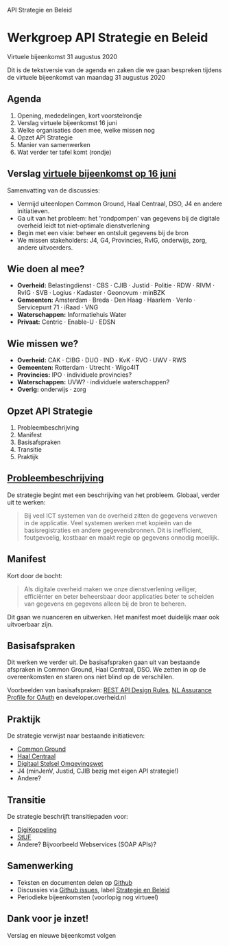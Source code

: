 API Strategie en Beleid

# Werkgroep API Strategie en Beleid

Virtuele bijeenkomst 31 augustus 2020

Dit is de tekstversie van de agenda en zaken die we gaan bespreken tijdens de virtuele bijeenkomst van maandag 31 augustus 2020

## Agenda

1.  Opening, mededelingen, kort voorstelrondje
2.  Verslag virtuele bijeenkomst 16 juni
3.  Welke organisaties doen mee, welke missen nog
5.  Opzet API Strategie
4.  Manier van samenwerken
6.  Wat verder ter tafel komt (rondje)

## Verslag [virtuele bijeenkomst op 16 juni](https://github.com/Geonovum/KP-APIs/blob/master/Werkgroep%20Strategie%20en%20Beleid/Verslagen/Verslag%2020200616%20WG%20Strategie%20en%20Beleid.md)

Samenvatting van de discussies:
-   Vermijd uiteenlopen Common Ground, Haal Centraal, DSO, J4 en andere initiatieven.
-   Ga uit van het probleem: het 'rondpompen' van gegevens bij de digitale overheid leidt tot niet-optimale dienstverlening
-   Begin met een visie: beheer en ontsluit gegevens bij de bron
-   We missen stakeholders: J4, G4, Provincies, RvIG, onderwijs, zorg, andere uitvoerders.

## Wie doen al mee?

-   **Overheid:** Belastingdienst · CBS · CJIB · Justid · Politie · RDW · RIVM · RvIG · SVB · Logius · Kadaster · Geonovum · minBZK
-   **Gemeenten:** Amsterdam · Breda · Den Haag · Haarlem · Venlo · Servicepunt 71 · iRaad · VNG
-   **Waterschappen:** Informatiehuis Water
-   **Privaat:** Centric · Enable-U · EDSN

## Wie missen we?

-   **Overheid:** CAK · CIBG · DUO · IND · KvK · RVO · UWV · RWS
-   **Gemeenten:** Rotterdam · Utrecht · Wigo4IT
-   **Provincies:** IPO · individuele provincies?
-   **Waterschappen:** UVW? · individuele waterschappen?
-   **Overig:** onderwijs · zorg

## Opzet API Strategie

1.  Probleembeschrijving
2.  Manifest
3.  Basisafspraken
4.  Transitie
5.  Praktijk

## [Probleembeschrijving](https://docs.geostandaarden.nl/api/API-Strategie/#de-digitale-overheid-heeft-een-probleem)

De strategie begint met een beschrijving van het probleem. Globaal, verder uit te werken:

> Bij veel ICT systemen van de overheid zitten de gegevens verweven in de applicatie. Veel systemen werken met kopieën van de basisregistraties en andere gegevensbronnen. Dit is inefficient, foutgevoelig, kostbaar en maakt regie op gegevens onnodig moeilijk.

## Manifest

Kort door de bocht:

> Als digitale overheid maken we onze dienstverlening veiliger, efficiënter en beter beheersbaar door applicaties beter te scheiden van gegevens en gegevens alleen bij de bron te beheren.

Dit gaan we nuanceren en uitwerken. Het manifest moet duidelijk maar ook uitvoerbaar zijn.

## Basisafspraken

Dit werken we verder uit. De basisafspraken gaan uit van bestaande afspraken in Common Ground, Haal Centraal, DSO. We zetten in op de overeenkomsten en staren ons niet blind op de verschillen.

Voorbeelden van basisafspraken: [REST API Design Rules](https://geonovum.github.io/API-Designrules/), [NL Assurance Profile for OAuth](https://docs.geostandaarden.nl/api/oauth/) en developer.overheid.nl

## Praktijk

De strategie verwijst naar bestaande initiatieven:

-   [Common Ground](https://commonground.nl)
-   [Haal Centraal](https://www.vngrealisatie.nl/producten/haal-centraal)
-   [Digitaal Stelsel Omgevingswet](https://www.omgevingswetportaal.nl/wet-en-regelgeving/dso)
-   J4 (minJenV, Justid, CJIB bezig met eigen API strategie!)
-   Andere?

## Transitie

De strategie beschrijft transitiepaden voor:

-   [DigiKoppeling](https://www.logius.nl/diensten/digikoppeling)
-   [StUF](https://www.gemmaonline.nl/index.php/StUF_Berichtenstandaard)
-   Andere? Bijvoorbeeld Webservices (SOAP APIs)?

## Samenwerking

- Teksten en documenten delen op [Github](https://github.com/Geonovum/KP-APIs/tree/master/Werkgroep%20Strategie%20en%20Beleid)
- Discussies via [Github issues](https://github.com/Geonovum/KP-APIs/issues), label [Strategie en Beleid](https://github.com/Geonovum/KP-APIs/labels)
- Periodieke bijeenkomsten (voorlopig nog virtueel)

## Dank voor je inzet!

Verslag en nieuwe bijeenkomst volgen
